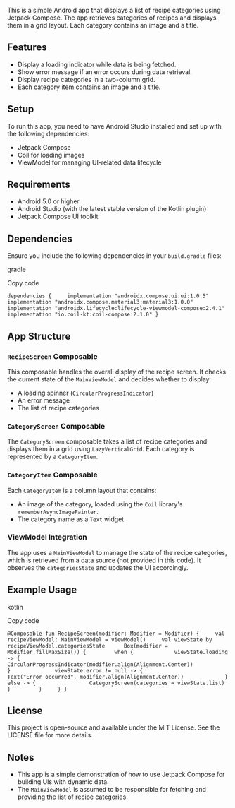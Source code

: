 

This is a simple Android app that displays a list of recipe categories using Jetpack Compose. The app retrieves categories of recipes and displays them in a grid layout. Each category contains an image and a title.

## Features

- Display a loading indicator while data is being fetched.
- Show error message if an error occurs during data retrieval.
- Display recipe categories in a two-column grid.
- Each category item contains an image and a title.

## Setup

To run this app, you need to have Android Studio installed and set up with the following dependencies:

- Jetpack Compose
- Coil for loading images
- ViewModel for managing UI-related data lifecycle

## Requirements

- Android 5.0 or higher
- Android Studio (with the latest stable version of the Kotlin plugin)
- Jetpack Compose UI toolkit

## Dependencies

Ensure you include the following dependencies in your `build.gradle` files:

gradle

Copy code

`dependencies {     implementation "androidx.compose.ui:ui:1.0.5"     implementation "androidx.compose.material3:material3:1.0.0"     implementation "androidx.lifecycle:lifecycle-viewmodel-compose:2.4.1"     implementation "io.coil-kt:coil-compose:2.1.0" }`

## App Structure

### `RecipeScreen` Composable

This composable handles the overall display of the recipe screen. It checks the current state of the `MainViewModel` and decides whether to display:

- A loading spinner (`CircularProgressIndicator`)
- An error message
- The list of recipe categories

### `CategoryScreen` Composable

The `CategoryScreen` composable takes a list of recipe categories and displays them in a grid using `LazyVerticalGrid`. Each category is represented by a `CategoryItem`.

### `CategoryItem` Composable

Each `CategoryItem` is a column layout that contains:

- An image of the category, loaded using the `Coil` library's `rememberAsyncImagePainter`.
- The category name as a `Text` widget.

### ViewModel Integration

The app uses a `MainViewModel` to manage the state of the recipe categories, which is retrieved from a data source (not provided in this code). It observes the `categoriesState` and updates the UI accordingly.

## Example Usage

kotlin

Copy code

`@Composable fun RecipeScreen(modifier: Modifier = Modifier) {     val recipeViewModel: MainViewModel = viewModel()     val viewState by recipeViewModel.categoriesState      Box(modifier = Modifier.fillMaxSize()) {         when {             viewState.loading -> {                 CircularProgressIndicator(modifier.align(Alignment.Center))             }              viewState.error != null -> {                 Text("Error occurred", modifier.align(Alignment.Center))             }              else -> {                 CategoryScreen(categories = viewState.list)             }         }     } }`

## License

This project is open-source and available under the MIT License. See the LICENSE file for more details.

## Notes

- This app is a simple demonstration of how to use Jetpack Compose for building UIs with dynamic data.
- The `MainViewModel` is assumed to be responsible for fetching and providing the list of recipe categories.
